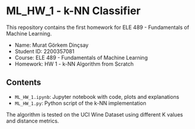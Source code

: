# ML_HW_1 - k-NN Classifier

This repository contains the first homework for ELE 489 - Fundamentals of Machine Learning.

- Name: Murat Görkem Dinçsay  
- Student ID: 2200357081  
- Course: ELE 489 - Fundamentals of Machine Learning  
- Homework: HW 1 - k-NN Algorithm from Scratch

## Contents

- `ML_HW_1.ipynb`: Jupyter notebook with code, plots and explanations  
- `ML_HW_1.py`: Python script of the k-NN implementation  

The algorithm is tested on the UCI Wine Dataset using different K values and distance metrics.

